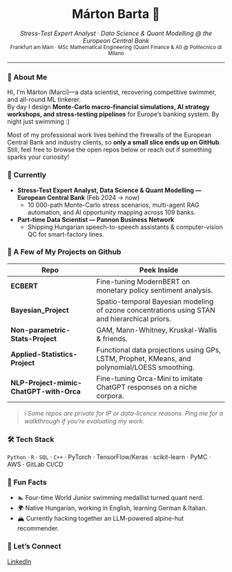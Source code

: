 <!-- Profile README for Márton Barta (bmarci99) -->

<h1 align="center">
  Márton Barta&nbsp;🚀
</h1>
<p align="center">
  <em>Stress-Test Expert Analyst · Data Science & Quant Modelling @ the European Central Bank</em><br>
  <sub>Frankfurt am Main · MSc Mathematical Engineering (Quant Finance & AI) @ Politecnico di Milano</sub>
</p>

---

### 👋 About Me
Hi, I’m Márton (Marci)—a data scientist, recovering competitive swimmer, and all-round ML tinkerer.  
By day I design **Monte-Carlo macro-financial simulations, AI strategy workshops, and stress-testing pipelines** for Europe’s banking system. By night just swimming :)

Most of my professional work lives behind the firewalls of the European Central Bank and industry clients, so **only a small slice ends up on GitHub**. Still, feel free to browse the open repos below or reach out if something sparks your curiosity!

### 🧳 Currently
- **Stress-Test Expert Analyst, Data Science & Quant Modelling — European Central Bank** (Feb 2024 → now)  
  - 10 000-path Monte-Carlo stress scenarios, multi-agent RAG automation, and AI opportunity mapping across 109 banks.  
- **Part-time Data Scientist — Pannon Business Network**  
  - Shipping Hungarian speech-to-speech assistants & computer-vision QC for smart-factory lines.

### 📂 A Few of My Projects on Github
| Repo | Peek Inside |
|------|-------------|
| **ECBERT** | Fine-tuning ModernBERT on monetary policy sentiment analysis. |
| **Bayesian_Project** | Spatio-temporal Bayesian modeling of ozone concentrations using STAN and hierarchical priors. |
| **Non-parametric-Stats-Project** | GAM, Mann-Whitney, Kruskal-Wallis & friends. |
| **Applied-Statistics-Project** | Functional data projections using GPs, LSTM, Prophet, KMeans, and polynomial/LOESS smoothing. |
| **NLP-Project-mimic-ChatGPT-with-Orca** | Fine-tuning Orca-Mini to imitate ChatGPT responses on a niche corpora. |

> ℹ️ *Some repos are private for IP or data-licence reasons. Ping me for a walkthrough if you’re evaluating my work.*

### 🛠️ Tech Stack
`Python` · `R` · `SQL` · `C++` · PyTorch · TensorFlow/Keras · scikit-learn · PyMC · AWS · GitLab CI/CD

### 🌱 Fun Facts
- 🏊 Four-time World Junior swimming medallist turned quant nerd.  
- 🌍 Native Hungarian, working in English, learning German & Italian.  
- 🏔️ Currently hacking together an LLM-powered alpine-hut recommender.

### 🤝 Let’s Connect
[LinkedIn](https://linkedin.com/in/marton-barta-a4a085178/)
